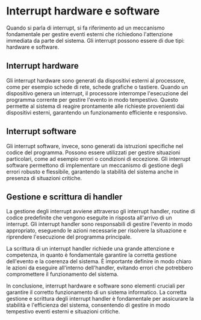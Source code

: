 # Interrupt hardware e software

Quando si parla di interrupt, si fa riferimento ad un meccanismo fondamentale per gestire eventi esterni che richiedono l'attenzione immediata da parte del sistema. Gli interrupt possono essere di due tipi: hardware e software.

## Interrupt hardware

Gli interrupt hardware sono generati da dispositivi esterni al processore, come per esempio schede di rete, schede grafiche o tastiere. Quando un dispositivo genera un interrupt, il processore interrompe l'esecuzione del programma corrente per gestire l'evento in modo tempestivo. Questo permette al sistema di reagire prontamente alle richieste provenienti dai dispositivi esterni, garantendo un funzionamento efficiente e responsivo.

## Interrupt software

Gli interrupt software, invece, sono generati da istruzioni specifiche nel codice del programma. Possono essere utilizzati per gestire situazioni particolari, come ad esempio errori o condizioni di eccezione. Gli interrupt software permettono di implementare un meccanismo di gestione degli errori robusto e flessibile, garantendo la stabilità del sistema anche in presenza di situazioni critiche.

## Gestione e scrittura di handler

La gestione degli interrupt avviene attraverso gli interrupt handler, routine di codice predefinite che vengono eseguite in risposta all'arrivo di un interrupt. Gli interrupt handler sono responsabili di gestire l'evento in modo appropriato, eseguendo le azioni necessarie per risolvere la situazione e riprendere l'esecuzione del programma principale.

La scrittura di un interrupt handler richiede una grande attenzione e competenza, in quanto è fondamentale garantire la corretta gestione dell'evento e la coerenza del sistema. È importante definire in modo chiaro le azioni da eseguire all'interno dell'handler, evitando errori che potrebbero compromettere il funzionamento del sistema.

In conclusione, interrupt hardware e software sono elementi cruciali per garantire il corretto funzionamento di un sistema informatico. La corretta gestione e scrittura degli interrupt handler è fondamentale per assicurare la stabilità e l'efficienza del sistema, consentendo di gestire in modo tempestivo eventi esterni e situazioni critiche.
